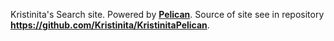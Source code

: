 Kristinita's Search site. Powered by [**Pelican**](http://docs.getpelican.com/en/stable/). Source of site see in repository **<https://github.com/Kristinita/KristinitaPelican>**.

